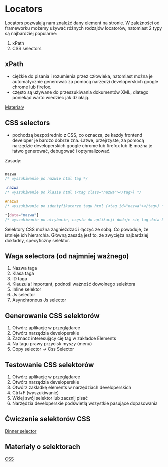 # Locators

Locators pozwalają nam znaleźć dany element na stronie. W zależności od frameworku możemy używać różnych rodzajów locatorów, natomiast 2 typy są najbardziej popularne:

1. xPath
2. CSS selectors

## xPath

- ciężkie do pisania i rozumienia przez człowieka, natomiast można je automatycznie generować za pomocą narzędzi developerskich google chrome lub firefox.
- często są używane do przeszukiwania dokumentów XML, dlatego poniekąd warto wiedzieć jak działają.

[Materiały](https://developer.mozilla.org/pl/docs/Web/XPath)

## CSS selectors

- pochodzą bezpośrednio z CSS, co oznacza, że każdy frontend developer je bardzo dobrze zna. Łatwe, przejrzyste, za pomocą narzędzie developerskich google chrome lub firefox lub IE można je łatwo generować, debugować i optymalizować.

Zasady:

```css

nazwa
/* wyszukiwanie po nazwie html tag */

.nazwa
/* wyszukiwanie po klasie html (<tag class="nazwa"></tag>) */

#nazwa
/* wyszukiwanie po identyfikatorze tagu html (<tag id="nazwa"></tag>) */

*[data="nazwa"]
/* wyszukiwanie po atrybucie, często do aplikacji dodaje się tag data-bdd, w celu zabezpieczenia selektorów przed zmianą html */

```

Selektory CSS można zagnieżdzać i łączyć ze sobą. Co powoduje, że istnieje ich hierarchia. Główną zasadą jest to, że zwycięża najbardziej dokładny, specyficzny selektor.

## Waga selectora (od najmniej ważnego)

1. Nazwa taga
2. Klasa taga
3. ID taga
4. Klauzula !important, podnośi ważność dowolnego selektora
5. Inline selektor
6. Js selector
7. Asynchronous Js selector

## Generowanie CSS selektorów

1. Otwórz aplikację w przeglądarce
2. Otwórz narzędzia developerskie
3. Zaznacz interesujący cię tag w zakładce Elements
4. Na tagu prawy przycisk myszy (menu)
5. Copy selector -> Css Selector

## Testowanie CSS selektorów

1. Otwórz aplikację w przeglądarce
2. Otwórz narzędzia developerskie
3. Otwórz zakładkę elements w narzędziach developerskich
4. Ctrl+F (wyszukiwanie)
5. Wklej swój selektor lub zacznij pisać
6. Narzędzia developerskie podświetlą wszystkie pasujące dopasowania

## Ćwiczenie selektorów CSS

[Dinner selector](https://flukeout.github.io/)

## Materiały o selektorach

[CSS](https://www.w3schools.com/cssref/css_selectors.asp)
